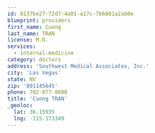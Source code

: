 ```yaml
---
id: 8137be27-72d7-4a01-a17c-7b6601a2ab0e
blueprint: providers
first_name: Cuong
last_name: TRAN
license: M.D.
services:
  - internal-medicine
category: doctors
address: 'Southwest Medical Associates, Inc.'
city: 'Las Vegas'
state: NV
zip: '891145645'
phone: 702-877-8600
title: 'Cuong TRAN'
_geoloc:
  lat: 36.15935
  lng: -115.173349
---
```

